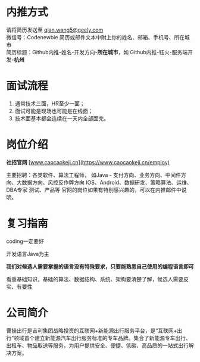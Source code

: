 # 内推方式    

请将简历发送至 qian.wang5@geely.com   
微信号：Codenewbie
简历或邮件文本中附上你的姓名、邮箱、手机号、所在城市    
简历标题：Github内推-姓名-开发方向-**所在城市**，如 Github内推-钰火-服务端开发-**杭州**    
    
# 面试流程    
    
1. 通常技术三面，HR至少一面；    
2. 面试可能是现场也可能是在线面；    
3. 技术面基本都会连续在一天内全部面完。 

# 岗位介绍  
**社招官网**   [www.caocaokeji.cn](https://www.caocaokeji.cn/employ)

主要招聘：各类软件、算法工程师，
如Java - 支付方向、业务方向、中间件方向、大数据方向、风控反作弊方向
IOS、Android、数据研发、策略算法、运维、DBA专家
测试、产品等
官网的岗位如果有特别感兴趣的，可以在内推邮件中说明。

# 复习指南
coding一定要好

开发语言Java为主

**我们对候选人需要掌握的语言没有特殊要求，只要能熟悉自己使用的编程语言即可**

看重基础知识，基础的算法、数据结构、系统、架构要清楚了解，候选人需要皮实、有要性

# 公司简介
曹操出行是吉利集团战略投资的互联网+新能源出行服务平台，是“互联网+出行”领域首个建立新能源汽车出行服务标准的专车品牌。集合了新能源专车出行、出租车、物品取送等服务，为用户提供安全、便捷、低碳、高品质的一站式出行解决方案。